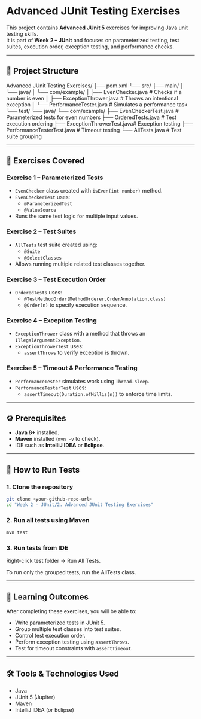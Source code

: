 # Advanced JUnit Testing Exercises

This project contains **Advanced JUnit 5** exercises for improving Java unit testing skills.  
It is part of **Week 2 – JUnit** and focuses on parameterized testing, test suites, execution order, exception testing, and performance checks.

---

## 📂 Project Structure

Advanced JUnit Testing Exercises/
├── pom.xml
└── src/
├── main/
│ └── java/
│ └── com/example/
│ ├── EvenChecker.java # Checks if a number is even
│ ├── ExceptionThrower.java # Throws an intentional exception
│ └── PerformanceTester.java # Simulates a performance task
└── test/
└── java/
└── com/example/
├── EvenCheckerTest.java # Parameterized tests for even numbers
├── OrderedTests.java # Test execution ordering
├── ExceptionThrowerTest.java# Exception testing
├── PerformanceTesterTest.java # Timeout testing
└── AllTests.java # Test suite grouping

---

## 📝 Exercises Covered

### **Exercise 1 – Parameterized Tests**
- `EvenChecker` class created with `isEven(int number)` method.
- `EvenCheckerTest` uses:
  - `@ParameterizedTest`
  - `@ValueSource`
- Runs the same test logic for multiple input values.

### **Exercise 2 – Test Suites**
- `AllTests` test suite created using:
  - `@Suite`
  - `@SelectClasses`
- Allows running multiple related test classes together.

### **Exercise 3 – Test Execution Order**
- `OrderedTests` uses:
  - `@TestMethodOrder(MethodOrderer.OrderAnnotation.class)`
  - `@Order(n)` to specify execution sequence.

### **Exercise 4 – Exception Testing**
- `ExceptionThrower` class with a method that throws an `IllegalArgumentException`.
- `ExceptionThrowerTest` uses:
  - `assertThrows` to verify exception is thrown.

### **Exercise 5 – Timeout & Performance Testing**
- `PerformanceTester` simulates work using `Thread.sleep`.
- `PerformanceTesterTest` uses:
  - `assertTimeout(Duration.ofMillis(n))` to enforce time limits.

---

## ⚙️ Prerequisites

- **Java 8+** installed.
- **Maven** installed (`mvn -v` to check).
- IDE such as **IntelliJ IDEA** or **Eclipse**.

---

## 🚀 How to Run Tests

### 1. Clone the repository
```sh
git clone <your-github-repo-url>
cd "Week 2 - JUnit/2. Advanced JUnit Testing Exercises"
```

### 2. Run all tests using Maven
```sh
mvn test
```

### 3. Run tests from IDE
Right-click test folder → Run All Tests.

To run only the grouped tests, run the AllTests class.

---

## 📖 Learning Outcomes
After completing these exercises, you will be able to:

- Write parameterized tests in JUnit 5.
- Group multiple test classes into test suites.
- Control test execution order.
- Perform exception testing using `assertThrows`.
- Test for timeout constraints with `assertTimeout`.

---

## 🛠️ Tools & Technologies Used
- Java
- JUnit 5 (Jupiter)
- Maven
- IntelliJ IDEA (or Eclipse)
